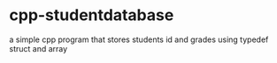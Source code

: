 # cpp-studentdatabase
a simple cpp program that stores students id and grades using typedef struct and array
